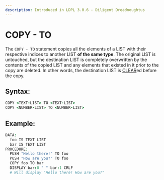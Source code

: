 ```yaml
---
description: Introduced in LDPL 3.0.6 - Diligent Dreadnoughtus
---
```


# COPY - TO

The `COPY - TO` statement copies all the elements of a LIST with their respective indices to another LIST **of the same type**. The original LIST is untouched, but the destination LIST is completely overwritten by the contents of the copied LIST and any elements that existed in it prior to the copy are deleted. In other words, the destination LIST is [CLEAR](../vector-statements/clear.md)ed before the copy.

## Syntax:

```coffeescript
COPY <TEXT-LIST> TO <TEXT-LIST>
COPY <NUMBER-LIST> TO <NUMBER-LIST>
```

## Example:

```coffeescript
DATA:
  foo IS TEXT LIST
  bar IS TEXT LIST
PROCEDURE:
  PUSH "Hello there!" TO foo
  PUSH "How are you?" TO foo
  COPY foo TO bar
  DISPLAY bar:0 " " bar:1 CRLF
  # Will display "Hello there! How are you?"
```

